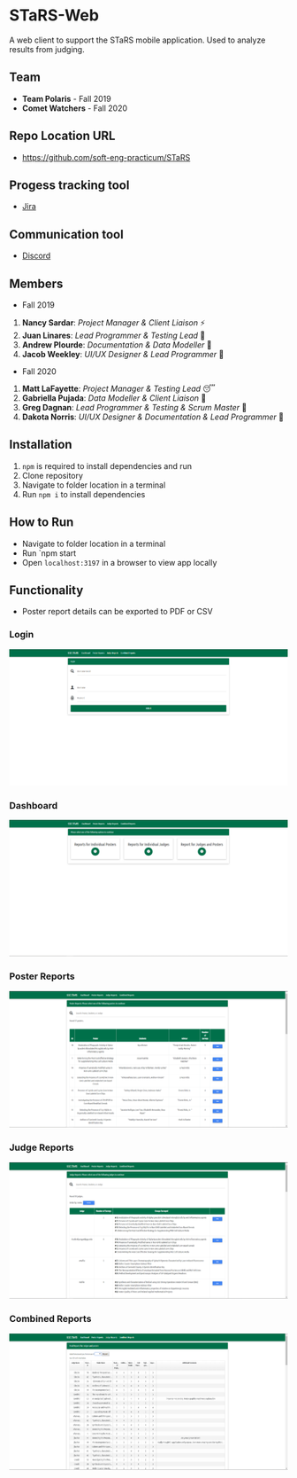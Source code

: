 # STaRS-Web

A web client to support the STaRS mobile application. Used to analyze results from judging.

## Team

* **Team Polaris** - Fall 2019
* **Comet Watchers** - Fall 2020

## Repo Location URL

* https://github.com/soft-eng-practicum/STaRS

## Progess tracking tool

* [Jira](https://jira.ggc.edu/projects/SJCWC/summary)

## Communication tool

* [Discord](https://discordapp.com/)

## Members

* Fall 2019

1. **Nancy Sardar**: *Project Manager & Client Liaison* :zap:
2. **Juan Linares**: *Lead Programmer & Testing Lead* :ghost:
3. **Andrew Plourde**: *Documentation & Data Modeller* :thought_balloon:
4. **Jacob Weekley**: *UI/UX Designer & Lead Programmer* :ice_hockey:


* Fall 2020

1. **Matt LaFayette**: *Project Manager & Testing Lead* :sleeping:
2. **Gabriella Pujada**: *Data Modeller & Client Liaison* :lion: 
3. **Greg Dagnan**: *Lead Programmer & Testing & Scrum Master* :eyes:
4. **Dakota Norris**: *UI/UX Designer & Documentation & Lead Programmer* :thinking:

## Installation

1. `npm` is required to install dependencies and run
1. Clone repository
1. Navigate to folder location in a terminal
1. Run `npm i` to install dependencies

## How to Run

* Navigate to folder location in a terminal
* Run `npm start
* Open `localhost:3197` in a browser to view app locally

## Functionality

* Poster report details can be exported to PDF or CSV

### Login

![login](screenshots/login-2019.PNG)

### Dashboard

![dashboard](screenshots/dashboard-2019.PNG)

### Poster Reports

![poster-reports](screenshots/poster-reports-2019.PNG)

### Judge Reports

![judge-reports](screenshots/judge-reports-2019.PNG)

### Combined Reports

![combined-reports](screenshots/combined-reports-2019.PNG)
